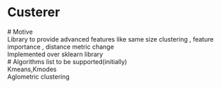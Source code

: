 # Custerer
<In Development>
# Motive<br>
  Library to provide advanced features like same size clustering , feature importance , distance metric change<br>
  Implemented over sklearn library <br>
# Algorithms list to be supported(initially) <br>
  Kmeans,Kmodes<br>
  Aglometric clustering<br>
  
